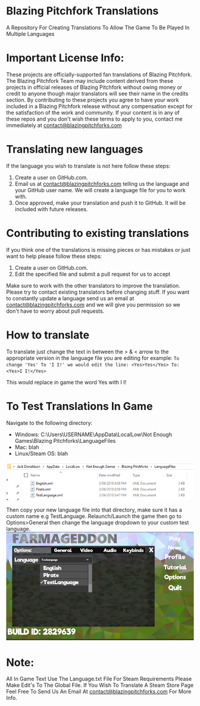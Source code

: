 # Blazing Pitchfork Translations
A Repository For Creating Translations To Allow The Game To Be Played In Multiple Languages
# Important License Info: 
These projects are officially-supported fan translations of Blazing Pitchfork. The Blazing Pitchfork Team may include content derived from these projects in official releases of Blazing Pitchfork without owing money or credit to anyone though major translators will see their name in the credits section. By contributing to these projects you agree to have your work included in a Blazing Pitchfork release without any compensation except for the satisfaction of the work and community. If your content is in any of these repos and you don't wish these terms to apply to you, contact me immediately at contact@blazingpitchforks.com

# Translating new languages
If the language you wish to translate is not here follow these steps:

1. Create a user on GitHub.com.
2. Email us at contact@blazingpitchforks.com telling us the language and your GitHub user name. We will create a language file for you to work with.
3. Once approved, make your translation and push it to GitHub. It will be included with future releases.

# Contributing to existing translations

If you think one of the translations is missing pieces or has mistakes or just want to help please follow these steps:

1. Create a user on GitHub.com.
2. Edit the specified file and submit a pull request for us to accept

Make sure to work with the other translators to improve the translation. Please try to contact existing translators before changing stuff. If you want to constantly update a language send us an email at contact@blazingpitchforks.com and we will give you permission so we don't have to worry about pull requests.

# How to translate

To translate just change the text in between the > & < arrow to the appropriate version in the language file you are editing for example:
    ```To change 'Yes' To 'I I!' we would edit the line:
    <Yes>Yes</Yes>
    To:
    <Yes>I I!</Yes>```

This would replace in game the word Yes with I I!

# To Test Translations In Game
Navigate to the following directory:
* Windows: C:\Users\USERNAME\AppData\LocalLow\Not Enough Games\Blazing Pitchforks\LanguageFiles
* Mac: blah
* Linux/Steam OS: blah

![Alt text](Extra/Img1.PNG?raw=true "File Navigation On Windows")

Then copy your new language file into that directory, make sure it has a custom name e.g TestLanguage. Relaunch/Launch the game then go to Options>General then change the language dropdown to your custom test language.
![Alt text](Extra/Img2.PNG?raw=true "Select New Custom Language")

# Note: 
All In Game Text Use The Language.txt File For Steam Requirements Please Make Edit's To The Global File. If You Wish To Translate A Steam Store Page Feel Free To Send Us An Email At contact@blazingpitchforks.com For More Info.
